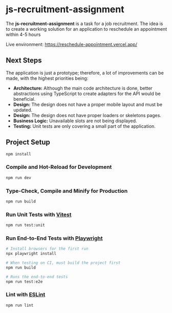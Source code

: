 # js-recruitment-assignment

The **js-recruitment-assignment** is a task for a job recruitment. The idea is to create a working solution for an application to reschedule an appointment within 4-5 hours

Live environment: https://reschedule-appointment.vercel.app/

## Next Steps

The application is just a prototype; therefore, a lot of improvements can be made, with the highest priorities being:

- **Architecture:** Although the main code architecture is done, better abstractions using TypeScript to create adapters for the API would be beneficial.
- **Design:** The design does not have a proper mobile layout and must be updated.
- **Design:** The design does not have proper loaders or skeletons pages.
- **Business Logic:** Unavailable slots are not being displayed.
- **Testing:** Unit tests are only covering a small part of the application.

## Project Setup

```sh
npm install
```

### Compile and Hot-Reload for Development

```sh
npm run dev
```

### Type-Check, Compile and Minify for Production

```sh
npm run build
```

### Run Unit Tests with [Vitest](https://vitest.dev/)

```sh
npm run test:unit
```

### Run End-to-End Tests with [Playwright](https://playwright.dev)

```sh
# Install browsers for the first run
npx playwright install

# When testing on CI, must build the project first
npm run build

# Runs the end-to-end tests
npm run test:e2e
```

### Lint with [ESLint](https://eslint.org/)

```sh
npm run lint
```
